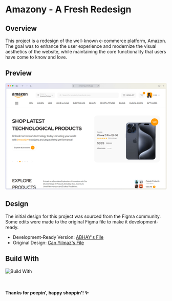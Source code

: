 # Amazony - A Fresh Redesign

## Overview

This project is a redesign of the well-known e-commerce platform, Amazon. The goal was to enhance the user experience and modernize the visual aesthetics of the website, while maintaining the core functionality that users have come to know and love.

## Preview

[![amazon.com](assets/website-mockup.png)](https://amazonredesign.vercel.app)

## Design

The initial design for this project was sourced from the Figma community. Some edits were made to the original Figma file to make it development-ready.

* Development-Ready Version: [ABHAY's File](https://www.figma.com/file/wCDqLu6pLcPXO9v43HE7lg/Amazon-Redesign?type=design&node-id=0%3A1&mode=design&t=gzLMopCiU59iuu7F-1)
* Original Design: [Can Yılmaz's File](https://www.figma.com/file/fwkMsAfaPYLTbWV4dRH303/Amazon-%7C-Redesign-(Community)?type=design&node-id=0-1&mode=design&t=cDNxGVngt47xcWUR-0)

## Build With

![Build With](https://skillicons.dev/icons?i=js,html,tailwindcss,vite,figma,vercel)

<br/>

#### Thanks for peepin', happy shoppin'! ✨
